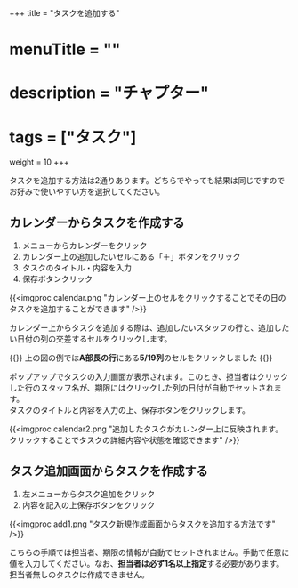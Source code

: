 +++
title = "タスクを追加する"
# menuTitle = ""
# description = "チャプター"
# tags = ["タスク"]
weight = 10
+++


タスクを追加する方法は2通りあります。どちらでやっても結果は同じですのでお好みで使いやすい方を選択してください。

## カレンダーからタスクを作成する

1. メニューからカレンダーをクリック
1. カレンダー上の追加したいセルにある「＋」ボタンをクリック
1. タスクのタイトル・内容を入力
1. 保存ボタンクリック

{{<imgproc calendar.png "カレンダー上のセルをクリックすることでその日のタスクを追加することができます" />}}

カレンダー上からタスクを追加する際は、追加したいスタッフの行と、追加したい日付の列の交差するセルをクリックします。

{{<alice pos="right" icon="default">}}
上の図の例では**A部長の行**にある**5/19列**のセルをクリックしました
{{</alice>}}

ポップアップでタスクの入力画面が表示されます。このとき、担当者はクリックした行のスタッフ名が、期限にはクリックした列の日付が自動でセットされます。  
タスクのタイトルと内容を入力の上、保存ボタンをクリックします。

{{<imgproc calendar2.png "追加したタスクがカレンダー上に反映されます。クリックすることでタスクの詳細内容や状態を確認できます" />}}


## タスク追加画面からタスクを作成する

1. 左メニューからタスク追加をクリック
1. 内容を記入の上保存ボタンをクリック

{{<imgproc add1.png "タスク新規作成画面からタスクを追加する方法です" />}}

こちらの手順では担当者、期限の情報が自動でセットされません。手動で任意に値を入力してください。なお、**担当者は必ず1名以上指定**する必要があります。担当者無しのタスクは作成できません。
